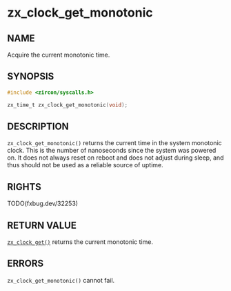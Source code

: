 # zx_clock_get_monotonic

## NAME

<!-- Updated by update-docs-from-fidl, do not edit. -->

Acquire the current monotonic time.

## SYNOPSIS

<!-- Updated by update-docs-from-fidl, do not edit. -->

```c
#include <zircon/syscalls.h>

zx_time_t zx_clock_get_monotonic(void);
```

## DESCRIPTION

`zx_clock_get_monotonic()` returns the current time in the system
monotonic clock. This is the number of nanoseconds since the system was
powered on. It does not always reset on reboot and does not adjust during
sleep, and thus should not be used as a reliable source of uptime.

## RIGHTS

<!-- Updated by update-docs-from-fidl, do not edit. -->

TODO(fxbug.dev/32253)

## RETURN VALUE

[`zx_clock_get()`] returns the current monotonic time.

## ERRORS

`zx_clock_get_monotonic()` cannot fail.

<!-- References updated by update-docs-from-fidl, do not edit. -->

[`zx_clock_get()`]: clock_get.md
